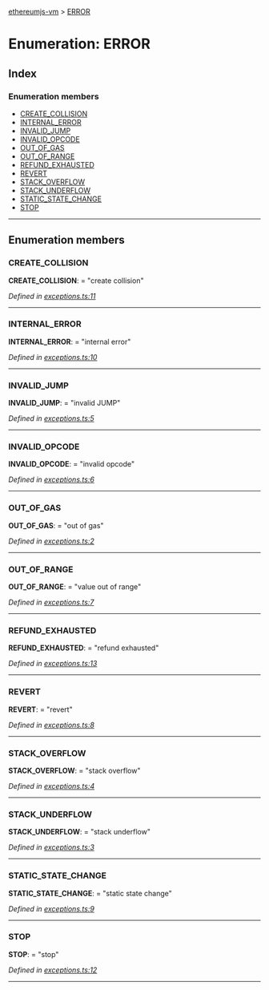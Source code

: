 [ethereumjs-vm](../README.md) > [ERROR](../enums/error.md)

# Enumeration: ERROR

## Index

### Enumeration members

* [CREATE_COLLISION](error.md#create_collision)
* [INTERNAL_ERROR](error.md#internal_error)
* [INVALID_JUMP](error.md#invalid_jump)
* [INVALID_OPCODE](error.md#invalid_opcode)
* [OUT_OF_GAS](error.md#out_of_gas)
* [OUT_OF_RANGE](error.md#out_of_range)
* [REFUND_EXHAUSTED](error.md#refund_exhausted)
* [REVERT](error.md#revert)
* [STACK_OVERFLOW](error.md#stack_overflow)
* [STACK_UNDERFLOW](error.md#stack_underflow)
* [STATIC_STATE_CHANGE](error.md#static_state_change)
* [STOP](error.md#stop)

---

## Enumeration members

<a id="create_collision"></a>

###  CREATE_COLLISION

**CREATE_COLLISION**:  = "create collision"

*Defined in [exceptions.ts:11](https://github.com/ethereumjs/ethereumjs-vm/blob/d2b1b34/packages/vm/lib/exceptions.ts#L11)*

___
<a id="internal_error"></a>

###  INTERNAL_ERROR

**INTERNAL_ERROR**:  = "internal error"

*Defined in [exceptions.ts:10](https://github.com/ethereumjs/ethereumjs-vm/blob/d2b1b34/packages/vm/lib/exceptions.ts#L10)*

___
<a id="invalid_jump"></a>

###  INVALID_JUMP

**INVALID_JUMP**:  = "invalid JUMP"

*Defined in [exceptions.ts:5](https://github.com/ethereumjs/ethereumjs-vm/blob/d2b1b34/packages/vm/lib/exceptions.ts#L5)*

___
<a id="invalid_opcode"></a>

###  INVALID_OPCODE

**INVALID_OPCODE**:  = "invalid opcode"

*Defined in [exceptions.ts:6](https://github.com/ethereumjs/ethereumjs-vm/blob/d2b1b34/packages/vm/lib/exceptions.ts#L6)*

___
<a id="out_of_gas"></a>

###  OUT_OF_GAS

**OUT_OF_GAS**:  = "out of gas"

*Defined in [exceptions.ts:2](https://github.com/ethereumjs/ethereumjs-vm/blob/d2b1b34/packages/vm/lib/exceptions.ts#L2)*

___
<a id="out_of_range"></a>

###  OUT_OF_RANGE

**OUT_OF_RANGE**:  = "value out of range"

*Defined in [exceptions.ts:7](https://github.com/ethereumjs/ethereumjs-vm/blob/d2b1b34/packages/vm/lib/exceptions.ts#L7)*

___
<a id="refund_exhausted"></a>

###  REFUND_EXHAUSTED

**REFUND_EXHAUSTED**:  = "refund exhausted"

*Defined in [exceptions.ts:13](https://github.com/ethereumjs/ethereumjs-vm/blob/d2b1b34/packages/vm/lib/exceptions.ts#L13)*

___
<a id="revert"></a>

###  REVERT

**REVERT**:  = "revert"

*Defined in [exceptions.ts:8](https://github.com/ethereumjs/ethereumjs-vm/blob/d2b1b34/packages/vm/lib/exceptions.ts#L8)*

___
<a id="stack_overflow"></a>

###  STACK_OVERFLOW

**STACK_OVERFLOW**:  = "stack overflow"

*Defined in [exceptions.ts:4](https://github.com/ethereumjs/ethereumjs-vm/blob/d2b1b34/packages/vm/lib/exceptions.ts#L4)*

___
<a id="stack_underflow"></a>

###  STACK_UNDERFLOW

**STACK_UNDERFLOW**:  = "stack underflow"

*Defined in [exceptions.ts:3](https://github.com/ethereumjs/ethereumjs-vm/blob/d2b1b34/packages/vm/lib/exceptions.ts#L3)*

___
<a id="static_state_change"></a>

###  STATIC_STATE_CHANGE

**STATIC_STATE_CHANGE**:  = "static state change"

*Defined in [exceptions.ts:9](https://github.com/ethereumjs/ethereumjs-vm/blob/d2b1b34/packages/vm/lib/exceptions.ts#L9)*

___
<a id="stop"></a>

###  STOP

**STOP**:  = "stop"

*Defined in [exceptions.ts:12](https://github.com/ethereumjs/ethereumjs-vm/blob/d2b1b34/packages/vm/lib/exceptions.ts#L12)*

___


